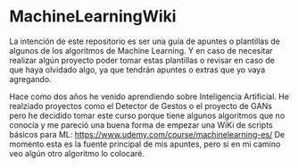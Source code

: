 # MachineLearningWiki
La intención de este repositorio es ser una guía de apuntes o plantillas de algunos de los algoritmos de Machine Learning. Y en caso de necesitar realizar algún proyecto poder tomar estas plantillas o revisar en caso de que haya olvidado algo, ya que tendrán apuntes o extras que yo vaya agregando.

Hace como dos años he venido aprendiendo sobre Inteligencia Artificial. He realziado proyectos como el Detector de Gestos o el proyecto de GANs pero he decidido tomar este curso porque tiene algunos algoritmos que no conocía y me pareció una buena forma de empezar una WiKi de scripts básicos para ML:
https://www.udemy.com/course/machinelearning-es/
De momento esta es la fuente principal de mis apuntes, pero si en mi camino veo algún otro algoritmo lo colocaré.

